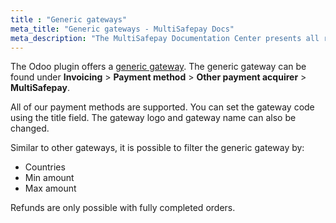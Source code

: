```yaml
---
title : "Generic gateways"
meta_title: "Generic gateways - MultiSafepay Docs"
meta_description: "The MultiSafepay Documentation Center presents all relevant information about our Plugins and API. You can also find support pages for payment methods, tools and general questions as well as the contact details of our Support and Integration Teams."
---
```

The Odoo plugin offers a [generic gateway](/developer/general/generic-gateways/). The generic gateway can be found under **Invoicing** > **Payment method** > **Other payment acquirer** > **MultiSafepay**.

All of our payment methods are supported. You can set the gateway code using the title field. The gateway logo and gateway name can also be changed.

Similar to other gateways, it is possible to filter the generic gateway by:

- Countries
- Min amount
- Max amount

Refunds are only possible with fully completed orders.
